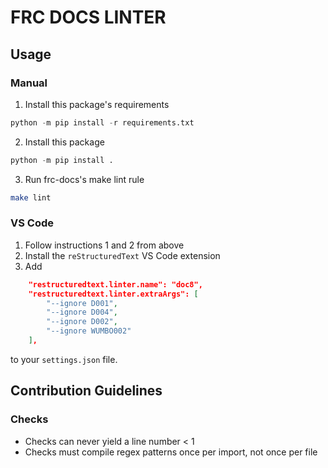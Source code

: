 # FRC DOCS LINTER

## Usage
### Manual
1. Install this package's requirements
```python
python -m pip install -r requirements.txt
```
2. Install this package
```python
python -m pip install .
```
3. Run frc-docs's make lint rule
```bash
make lint
```

### VS Code
1. Follow instructions 1 and 2 from above
2. Install the `reStructuredText` VS Code extension
3. Add
```json
    "restructuredtext.linter.name": "doc8",
    "restructuredtext.linter.extraArgs": [
        "--ignore D001",
        "--ignore D004",
        "--ignore D002",
        "--ignore WUMBO002"
    ],
```
to your `settings.json` file.

## Contribution Guidelines
### Checks
- Checks can never yield a line number < 1
- Checks must compile regex patterns once per import, not once per file